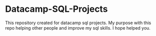# Datacamp-SQL-Projects
 This repository created for datacamp sql projects. My purpose with this repo helping other people and improve my sql skills. I hope helped you.

